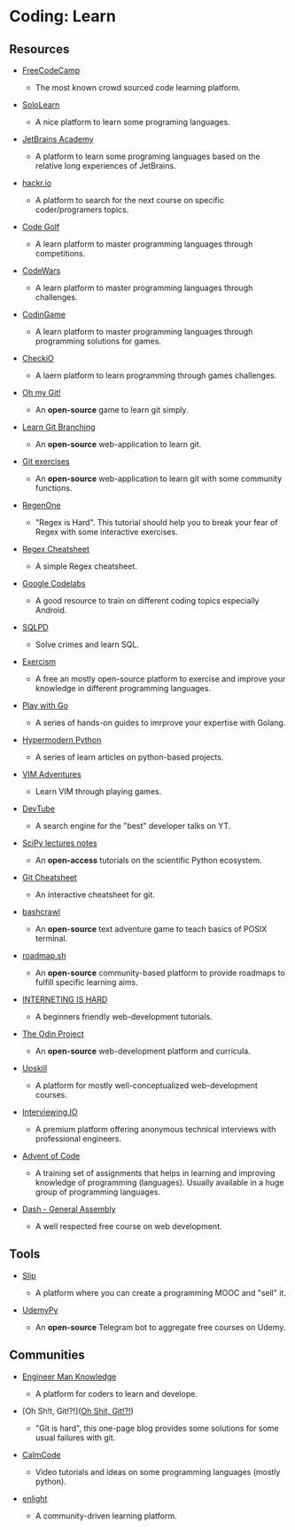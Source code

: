 # Coding: Learn

## Resources

* [FreeCodeCamp](https://www.freecodecamp.org)
  
   * The most known crowd sourced code learning platform.

* [SoloLearn](https://www.sololearn.com)
  
   - A nice platform to learn some programing languages.

* [JetBrains Academy](https://hyperskill.org/tracks)
  
   * A platform to learn some programing languages based on the relative long experiences of JetBrains.

* [hackr.io](https://hackr.io)
  
   - A platform to search for the next course on specific coder/programers topics.

* [Code Golf](https://codegolf.stackexchange.com)
  
   * A learn platform to master programming languages through competitions.

* [CodeWars](https://www.codewars.com)
  
   * A learn platform to master programming languages through challenges.

* [CodinGame](https://www.codingame.com)
  
   * A learn platform to master programming languages through programming solutions for games.

* [CheckiO](https://checkio.org)
  
   * A laern platform to learn programming through games challenges.

* [Oh my Git!](https://ohmygit.org)
  
   * An **open-source** game to learn git simply.

* [Learn Git Branching](https://learngitbranching.js.org)
  
   * An **open-source** web-application to learn git.

* [Git exercises](https://gitexercises.fracz.com)
  
   * An **open-source** web-application to learn git with some community functions.

* [RegenOne](https://regexone.com)
  
   * "Regex is Hard". This tutorial should help you to break your fear of Regex with some interactive exercises.

* [Regex Cheatsheet](https://ihateregex.io/cheatsheet)
  
   * A simple Regex cheatsheet.

* [Google Codelabs](https://codelabs.developers.google.com)
  
   * A good resource to train on different coding topics especially Android.

* [SQLPD](https://sqlpd.com)
  
   * Solve crimes and learn SQL.

* [Exercism](https://exercism.io)
  
   - A free an mostly open-source platform to exercise and improve your knowledge in different programming languages.

* [Play with Go](https://play-with-go.dev)
  
   - A series of hands-on guides to imrprove your expertise with Golang.

* [Hypermodern Python](https://cjolowicz.github.io/posts/hypermodern-python-01-setup)
  
   - A series of learn articles on python-based projects.

* [VIM Adventures](https://vim-adventures.com)
  
   - Learn VIM through playing games.

* [DevTube](https://dev.tube)
  
   - A search engine for the "best" developer talks on YT.

* [SciPy lectures notes](http://scipy-lectures.org)
  
   * An **open-access** tutorials on the scientific Python ecosystem.

* [Git Cheatsheet](http://www.ndpsoftware.com/git-cheatsheet.html)
  
   * An interactive cheatsheet for git.

* [bashcrawl](https://gitlab.com/slackermedia/bashcrawl)
  
   * An **open-source** text adventure game to teach basics of POSIX terminal.

* [roadmap.sh](https://roadmap.sh)
  
   * An **open-source** community-based platform to provide roadmaps to fulfill specific learning aims.

* [INTERNETING IS HARD](https://www.internetingishard.com)
  
   * A beginners friendly web-development tutorials.

* [The Odin Project](https://www.theodinproject.com)
  
   - An **open-source** web-development platform and curricula.

* [Upskill](https://upskillcourses.com)
  
   * A platform for mostly well-conceptualized web-development courses.

* [Interviewing.IO](https://interviewing.io)
  
   * A premium platform offering anonymous technical interviews with professional engineers.

* [Advent of Code](https://adventofcode.com)
  
   * A training set of assignments that helps in learning and improving knowledge of programming (languages). Usually available in a huge group of programming languages.

* [Dash - General Assembly](https://dash.generalassemb.ly)
  
   * A well respected free course on web development.

## Tools

- [Slip](https://www.slip.so)
  
   - A platform where you can create a programming MOOC and "sell" it.

- [UdemyPy](https://github.com/dylannalex/UdemyPy)
  
   - An **open-source** Telegram bot to aggregate free courses on Udemy.

## Communities

* [Engineer Man Knowledge](https://emkc.org)
  
   * A platform for coders to learn and develope. 

* [Oh Sh!t, Git!?!]([Oh Shit, Git!?!](https://ohshitgit.com))
  
   - "Git is hard", this one-page blog provides some solutions for some usual failures with git.

* [CalmCode](https://calmcode.io)
  
   * Video tutorials and ideas on some programming languages (mostly python).

* [enlight](https://enlight.nyc)
  
   * A community-driven learning platform.
